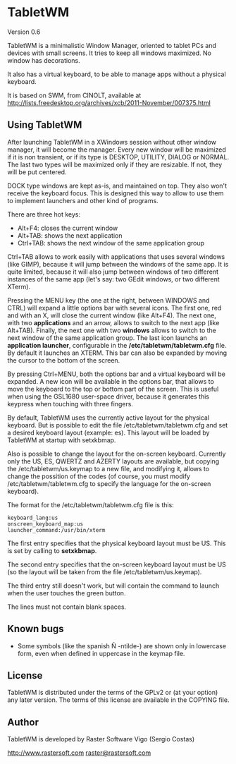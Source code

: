 TabletWM
========

Version 0.6

TabletWM is a minimalistic Window Manager, oriented to tablet PCs and devices with small screens. It tries to keep all windows maximized. No window has decorations.

It also has a virtual keyboard, to be able to manage apps without a physical keyboard.

It is based on SWM, from CINOLT, available at http://lists.freedesktop.org/archives/xcb/2011-November/007375.html


## Using TabletWM

After launching TabletWM in a XWindows session without other window manager, it will become the manager. Every new window will be maximized if it is non transient, or if its type is DESKTOP, UTILITY, DIALOG or NORMAL. The last two types will be maximized only if they are resizable. If not, they will be put centered.

DOCK type windows are kept as-is, and maintained on top. They also won't receive the keyboard focus. This is designed this way to allow to use them to implement launchers and other kind of programs.

There are three hot keys:

* Alt+F4:   closes the current window
* Alt+TAB:  shows the next application
* Ctrl+TAB: shows the next window of the same application group

Ctrl+TAB allows to work easily with applications that uses several windows (like GIMP), because it will jump between the windows of the same app. It is quite limited, because it will also jump between windows of two different instances of the same app (let's say: two GEdit windows, or two different XTerm).

Pressing the MENU key (the one at the right, between WINDOWS and CTRL) will expand a little options bar with several icons. The first one, red and with an X, will close the current window (like Alt+F4). The next one, with two **applications** and an arrow, allows to switch to the next app (like Alt+TAB). Finally, the next one with two **windows** allows to switch to the next window of the same application group. The last icon launchs an **application launcher**, configurable in the **/etc/tabletwm/tabletwm.cfg** file. By default it launches an XTERM. This bar can also be expanded by moving the cursor to the bottom of the screen.

By pressing Ctrl+MENU, both the options bar and a virtual keyboard will be expanded. A new icon will be available in the options bar, that allows to move the keyboard to the top or bottom part of the screen. This is useful when using the GSL1680 user-space driver, because it generates this keypress when touching with three fingers.

By default, TabletWM uses the currently active layout for the physical keyboard. But is possible to edit the file /etc/tabletwm/tabletwm.cfg and set a desired keyboard layout (example: es). This layout will be loaded by TabletWM at startup with setxkbmap.

Also is possible to change the layout for the on-screen keyboard. Currently only the US, ES, QWERTZ and AZERTY layouts are available, but copying the /etc/tabletwm/us.keymap to a new file, and modifying it, allows to change the possition of the codes (of course, you must modify /etc/tabletwm/tabletwm.cfg to specify the language for the on-screen keyboard).

The format for the /etc/tabletwm/tabletwm.cfg file is this:

    keyboard_lang:us
    onscreen_keyboard_map:us
    launcher_command:/usr/bin/xterm

The first entry specifies that the physical keyboard layout must be US. This is set by calling to **setxkbmap**.

The second entry specifies that the on-screen keyboard layout must be US (so the layout will be taken from the file /etc/tabletwm/us.keymap).

The third entry still doesn't work, but will contain the command to launch when the user touches the green button.

The lines must not contain blank spaces.


## Known bugs

* Some symbols (like the spanish Ñ -ntilde-) are shown only in lowercase form, even when defined in uppercase in the keymap file.


## License

TabletWM is distributed under the terms of the GPLv2 or (at your option) any later version. The terms of this license are available in the COPYING file.


## Author

TabletWM is developed by Raster Software Vigo (Sergio Costas)

http://www.rastersoft.com
raster@rastersoft.com

